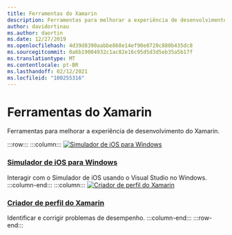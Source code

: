 ```yaml
---
title: Ferramentas do Xamarin
description: Ferramentas para melhorar a experiência de desenvolvimento do Xamarin.
author: davidortinau
ms.author: daortin
ms.date: 12/27/2019
ms.openlocfilehash: 4d39d8390aabbe868e14ef90e0720c880b435dc8
ms.sourcegitcommit: 0a6b19004932c1ac82e16c95d5d3d5eb35a5b17f
ms.translationtype: MT
ms.contentlocale: pt-BR
ms.lasthandoff: 02/12/2021
ms.locfileid: "100255316"
---
```

# <a name="xamarin-tools"></a>Ferramentas do Xamarin

Ferramentas para melhorar a experiência de desenvolvimento do Xamarin.

:::row:::
    :::column:::
[![Simulador de iOS para Windows](~/media/index/xamarin-tools-windows-simulator.svg?branch=master)](~/tools/ios-simulator/index.md)

### <a name="ios-simulator-for-windows"></a>[Simulador de iOS para Windows](~/tools/ios-simulator/index.md)

Interagir com o Simulador de iOS usando o Visual Studio no Windows.
    :::column-end:::
    :::column:::
[![Criador de perfil do Xamarin](~/media/index/xamarin-tools-profiler.svg?branch=master)](~/tools/profiler/index.md)

### <a name="xamarin-profiler"></a>[Criador de perfil do Xamarin](~/tools/profiler/index.md)

Identificar e corrigir problemas de desempenho.
    :::column-end:::
:::row-end:::
